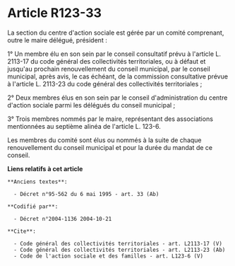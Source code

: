 # Article R123-33

La section du centre d'action sociale est gérée par un comité comprenant, outre le maire délégué, président : 

1° Un membre élu en son sein par le conseil consultatif prévu à l'article L. 2113-17 du code général des collectivités
territoriales, ou à défaut et jusqu'au prochain renouvellement du conseil municipal, par le conseil municipal, après avis, le
cas échéant, de la commission consultative prévue à l'article L. 2113-23 du code général des collectivités territoriales ; 

2° Deux membres élus en son sein par le conseil d'administration du centre d'action sociale parmi les délégués du conseil
municipal ; 

3° Trois membres nommés par le maire, représentant des associations mentionnées au septième alinéa de l'article L. 123-6.

Les membres du comité sont élus ou nommés à la suite de chaque renouvellement du conseil municipal et pour la durée du mandat
de ce conseil.

**Liens relatifs à cet article**

	**Anciens textes**:

	  - Décret n°95-562 du 6 mai 1995 - art. 33 (Ab)

	**Codifié par**:

	  - Décret n°2004-1136 2004-10-21

	**Cite**:

	  - Code général des collectivités territoriales - art. L2113-17 (V)
	  - Code général des collectivités territoriales - art. L2113-23 (Ab)
	  - Code de l'action sociale et des familles - art. L123-6 (V)
